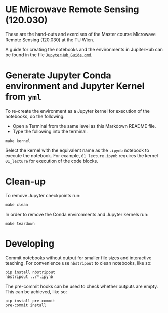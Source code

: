 
# UE Microwave Remote Sensing (120.030)

These are the hand-outs and exercises of the Master course Microwave Remote Sensing (120.030) at the TU Wien.

A guide for creating the notebooks and the environments in JupiterHub can be found in the file [`JupyterHub_Guide.qmd`](./JupyterHub_Guide.qmd).

# Generate Jupyter Conda environment and Jupyter Kernel from `yml`

To re-create the environment as a Jupyter kernel for execution of the notebooks, do the following:

- Open a Terminal from the same level as this Markdown README file.
- Type the following into the terminal.

```
make kernel
```

Select the kernel with the equivalent name as the `.ipynb` notebook to execute the notebook. For example, `01_lecture.ipynb` requires the kernel `01_lecture` for execution of the code blocks.

# Clean-up

To remove Jupyter checkpoints run:

```
make clean
```

In order to remove the Conda environments and Jupyter kernels run:

```
make teardown
```

# Developing

Commit notebooks without output for smaller file sizes and interactive teaching. For convenience use `nbstripout` to clean notebooks, like so:

```
pip install nbstripout
nbstripout ../*.ipynb
```

The pre-commit hooks can be used to check whether outputs are empty. This can be achieved, like so:

```
pip install pre-commit
pre-commit install
```
